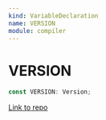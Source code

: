 ```yaml
---
kind: VariableDeclaration
name: VERSION
module: compiler
---
```


# VERSION

```ts
const VERSION: Version;
```

[Link to repo](https://github.com/timdeschryver/angular/blob/master/packages/compiler/src/version.ts#L17-L17)
